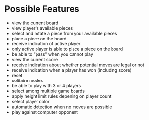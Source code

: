 # Possible Features

- view the current board
- view player's available pieces
- select and rotate a piece from your available pieces
- place a piece on the board
- receive indication of active player
- only active player is able to place a piece on the board
- be able to "pass" when you cannot play
- view the current score
- receive indication about whether potential moves are legal or not
- receive indication when a player has won (including score)
- reset
- solitaire modes
- be able to play with 3 or 4 players
- select among multiple game boards
- apply height limit rules depening on player count
- select player color
- automatic detection when no moves are possible
- play against computer opponent
